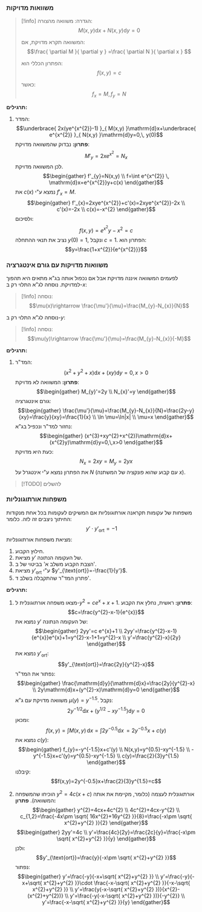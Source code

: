 ### משוואות מדויקות

>[!info] הגדרה: 
> משוואה מהצורה:
> $$M(x,y)\mathrm{d}x+N(x,y)\mathrm{d}y=0$$
> 
> המשוואה תקרא מדויקת, אם:
> $$\frac{ \partial M }{ \partial y } =\frac{ \partial N }{ \partial x } $$
> 
> הפתרון הכללי הוא:
> $$f(x,y)=c$$
> 
> כאשר:
> $$f_{x}=M, \, f_{y}=N$$

**תרגילים:**
1. המדר:
	$$\underbrace{ 2x(ye^{x^{2}}-1) }_{ M(x,y) }\mathrm{d}x+\underbrace{ e^{x^{2}} }_{ N(x,y) }\mathrm{d}y=0,\, y(0)$$
	**פתרון:**
	נבדוק שהמשוואה מדויקת:
	$$M'_{y}=2xe^{x^{2}}=N_{x}$$
	לכן המשוואה מדויקת.
	$$\begin{gather}
f'_{y}=N(x,y) \\
f=\int e^{x^{2}} \, \mathrm{d}x=e^{x^{2}}y+c(x) 
\end{gather}$$
	את $c(x)$ נמצא ע"י $f'_{x}=M$.
	$$\begin{gather}
f'_{x}=2xye^{x^{2}}+c'(x)=2xye^{x^{2}}-2x \\
c'(x)=-2x \\
c(x)=-x^{2}
\end{gather}$$
	ולסיכום:
	$$f(x,y)=e^{x^{2}}y-x^{2}=c$$
	נציב את תנאי ההתחלה $y(0)=1$, ונקבל $c=1$. הפתרון הוא:
	$$y=\frac{1+x^{2}}{e^{x^{2}}}$$

### משוואות מדויקות עם גורם אינטגרציה
לפעמים המשוואה איננה מדויקת אבל אם נכפול אותה בג"א מתאים היא תהפוך למדויקת.
נוסחה לג"א התלוי רק ב-$x$:
>[!info] נוסחה:
>$$\mu(x)\rightarrow \frac{\mu'}{\mu}=\frac{M_{y}-N_{x}}{N}$$

נוסחה לג"א התלוי רק ב-$y$:
>[!info] נוסחה:
>$$\mu(y)\rightarrow \frac{\mu'}{\mu}=\frac{M_{y}-N_{x}}{-M}$$

**תרגילים:**
1. המד"ר:
	$$(x^{2}+y^{2}+x)\mathrm{d}x+(xy)\mathrm{d}y=0, \, x>0$$
	**פתרון:**
	המשוואה לא מדויקת:
	$$\begin{gather}
M_{y}'=2y \\
N_{x}'=y
\end{gather}$$
	גורם אינטגרציה:
	$$\begin{gather}
\frac{\mu'}{\mu}=\frac{M_{y}-N_{x}}{N}=\frac{2y-y}{xy}=\frac{y}{xy}=\frac{1}{x} \\
\ln \mu=\ln|x| \\
\mu=x
\end{gather}$$
נחזור למד"ר ונכפיל בג"א:
$$\begin{gather}
(x^{3}+xy^{2}+x^{2})\mathrm{d}x+(x^{2}y)\mathrm{d}y=0,\,x>0
\end{gather}$$
כעת היא מדויקת:
$$N_{x}=2xy=M_{y}=2yx$$
את הפתרון נמצא ע"י אינטגרל על $N$ (עם קבוע שהוא פונקציה של המשתנה $x$).
>[!TODO]
>להשלים

### משפחות אורתוגונליות
משפחות של עקומות תקראנה אורתוגונליות אם המשיקים לעקומות בכל אחת מנקודות החיתוך ניצבים זה לזה. כלומר:
$$y'\cdot y'_{\text{ort}}=-1$$
מציאת משפחות אורתוגונליות:
1. חילוץ הקבוע.
2. מציאת $y'$ של העקומה הנתונה.
3. הצבת הקבוע משלב א' בביטוי של ב'.
4. מציאת $y'_{\text{ort}}$ ע"י $y'_{\text{ort}}=-\frac{1}{y'}$.
5. פתרון המד"ר שהתקבלה בשלב ד'.

**תרגילים:**
1. מצאו משפחה אורתוגונלית ל-$y^{2}=c e^{x}+x+1$.
	**פתרון:**
	ראשית, נחלץ את הקבוע:
	$$c=\frac{y^{2}-x-1}{e^{x}}$$
	נמצא את $y'$ של העקומה הנתונה:
	$$\begin{gather}
2yy'=c e^{x}+1 \\
2yy'=\frac{y^{2}-x-1}{e^{x}}e^{x}+1=y^{2}-x-1+1=y^{2}-x \\
y'=\frac{y^{2}-x}{2y}
\end{gather}$$
	נמצא את $y'_{\text{ort}}$:
	$$y'_{\text{ort}}=\frac{2y}{y^{2}-x}$$
	נפתור את המד"ר:
	$$\begin{gather}
\frac{\mathrm{d}y}{\mathrm{d}x}=\frac{2y}{y^{2}-x} \\
2y\mathrm{d}x+(y^{2}-x)\mathrm{d}y=0
\end{gather}$$
	משוואה מדויקת עם ג"א $\mu(y)=y^{-1.5}$. נקבל:
$$2y^{-1/2}\mathrm{d}x+(y^{1/2}-xy^{-1.5})\mathrm{d}y=0$$
ומכאן:
$$f(x,y)=\int M(x,y) \, \mathrm{d}x =\int 2y^{-0.5}\mathrm{d}x \, =2y^{-0.5}x+c(y) $$
נמצא את $c(y)$:
$$\begin{gather}
f_{y}=-y^{-1.5}x+c'(y) \\
N(x,y)=y^{0.5}-xy^{-1.5} \\
-y^{-1.5}x+c'(y)=y^{0.5}-xy^{-1.5} \\
c(y)=\frac{2}{3}y^{1.5}
\end{gather}$$
קיבלנו:
$$f(x,y)=2y^{-0.5}x+\frac{2}{3}y^{1.5}=c$$

2. הוכיחו שהמשפחה $y^{2}=4c(x+c)$ אורתוגונלית לעצמה (כלומר, מקיימת את אותה המשוואה).
	**פתרון:**
	$$\begin{gather}
y^{2}=4cx+4c^{2} \\
4c^{2}+4cx-y^{2} \\
c_{1,2}=\frac{-4x\pm \sqrt{ 16x^{2}+16y^{2} }}{8}=\frac{-x\pm \sqrt{ x^{2}+y^{2} }}{2}
\end{gather}$$
	$$\begin{gather}
2yy'=4c \\
y'=\frac{4c}{2y}=\frac{2c}{y}=\frac{-x\pm \sqrt{ x^{2}+y^{2} }}{y}
\end{gather}$$
	ולכן:
	$$y'_{\text{ort}}=\frac{y}{-x\pm \sqrt{ x^{2}+y^{2} }}$$
	נפתור:
	$$\begin{gather}
y'=\frac{-y}{-x+\sqrt{ x^{2}+y^{2} }} \\
y'=\frac{-y}{-x+\sqrt{ x^{2}+y^{2} }}\cdot \frac{-x-\sqrt{ x^{2}+y^{2} }}{-x-\sqrt{ x^{2}+y^{2} }} \\
y'=\frac{y(-x-\sqrt{ x^{2}+y^{2} })}{x^{2}-(x^{2}+y^{2})} \\
y'=\frac{-y(-x-\sqrt{ x^{2}+y^{2} })}{-y^{2}} \\
y'=\frac{-x-\sqrt{ x^{2}+y^{2} }}{y}
\end{gather}$$
	
